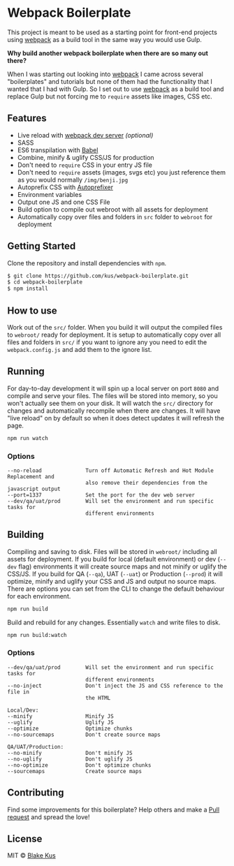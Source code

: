 Webpack Boilerplate
===================

This project is meant to be used as a starting point for front-end projects using [webpack](https://webpack.github.io/) as a build tool in the same way you would use Gulp.

**Why build another webpack boilerplate when there are so many out there?**

When I was starting out looking into [webpack](https://webpack.github.io/) I came across several "boilerplates" and tutorials but none of them had the functionality that I wanted that I had with Gulp. So I set out to use [webpack](https://webpack.github.io/) as a build tool and replace Gulp but not forcing me to `require` assets like images, CSS etc.

Features
--------

 * Live reload with [webpack dev server](https://webpack.github.io/docs/webpack-dev-server.html) _(optional)_
 * SASS
 * ES6 transpilation with [Babel](http://babeljs.io)
 * Combine, minify & uglify CSS/JS for production
 * Don't need to `require` CSS in your entry JS file
 * Don't need to `require` assets (images, svgs etc) you just reference them as you would normally `/img/benji.jpg`
 * Autoprefix CSS with [Autoprefixer](https://github.com/postcss/autoprefixer)
 * Environment variables
 * Output one JS and one CSS File
 * Build option to compile out webroot with all assets for deployment
 * Automatically copy over files and folders in `src` folder to `webroot` for deployment

Getting Started
---------------

Clone the repository and install dependencies with `npm`.
```bash
$ git clone https://github.com/kus/webpack-boilerplate.git
$ cd webpack-boilerplate
$ npm install
```

How to use
----------

Work out of the `src/` folder. When you build it will output the compiled files to `webroot/` ready for deployment. It is setup to automatically copy over all files and folders in `src/` if you want to ignore any you need to edit the `webpack.config.js` and add them to the ignore list.

Running
-------

For day-to-day development it will spin up a local server on port `8080` and compile and serve your files. The files will be stored into memory, so you won't actually see them on your disk. It will watch the `src/` directory for changes and automatically recompile when there are changes. It will have "live reload" on by default so when it does detect updates it will refresh the page.

```bash
npm run watch
```

### Options
    --no-reload              Turn off Automatic Refresh and Hot Module Replacement and
                             also remove their dependencies from the javascript output
    --port=1337              Set the port for the dev web server
    --dev/qa/uat/prod        Will set the environment and run specific tasks for
                             different environments

Building
--------

Compiling and saving to disk. Files will be stored in `webroot/` including all assets for deployment. If you build for local (default environment) or dev (`--dev` flag) environments it will create source maps and not minify or uglify the CSS/JS. If you build for QA (`--qa`), UAT (`--uat`) or Production (`--prod`) it will optimize, minify and uglify your CSS and JS and output no source maps. There are options you can set from the CLI to change the default behaviour for each environment.

```bash
npm run build
```

Build and rebuild for any changes. Essentially `watch` and write files to disk.

```bash
npm run build:watch
```

### Options
    --dev/qa/uat/prod        Will set the environment and run specific tasks for
                             different environments
    --no-inject              Don't inject the JS and CSS reference to the file in
                             the HTML
    
    Local/Dev:
    --minify                 Minify JS
    --uglify                 Uglify JS
    --optimize               Optimize chunks
    --no-sourcemaps          Don't create source maps
    
    QA/UAT/Production:
    --no-minify              Don't minify JS
    --no-uglify              Don't uglify JS
    --no-optimize            Don't optimize chunks
    --sourcemaps             Create source maps

Contributing
--------------

Find some improvements for this boilerplate? Help others and make a [Pull request](https://github.com/kus/webpack-boilerplate/pulls) and spread the love!

License
-------

MIT © [Blake Kus](http://kus.io)